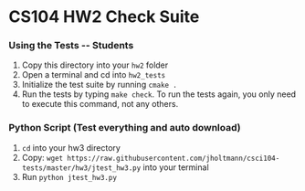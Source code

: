 # CS104 HW2 Check Suite

### Using the Tests -- Students
1. Copy this directory into your `hw2` folder
2. Open a terminal and cd into `hw2_tests`
3. Initialize the test suite by running `cmake .`
4. Run the tests by typing `make check`.  To run the tests again, you only need to execute this command, not any others.

### Python Script (Test everything and auto download)
1. `cd` into your hw3 directory
2. Copy: `wget https://raw.githubusercontent.com/jholtmann/csci104-tests/master/hw3/jtest_hw3.py` into your terminal
3. Run `python jtest_hw3.py`
